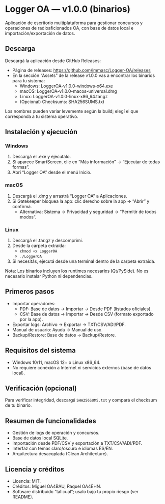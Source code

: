 # Logger OA — v1.0.0 (binarios)

Aplicación de escritorio multiplataforma para gestionar concursos y operaciones de radioaficionados OA, con base de datos local e importación/exportación de datos.

## Descarga
Descargá la aplicación desde GitHub Releases:
- Página de releases: https://github.com/lmmasc/Logger-OA/releases
- En la sección “Assets” de la release v1.0.0 vas a encontrar los binarios para tu sistema:
	- Windows: LoggerOA-v1.0.0-windows-x64.exe
	- macOS: LoggerOA-v1.0.0-macos-universal.dmg
	- Linux: LoggerOA-v1.0.0-linux-x86_64.tar.gz
	- (Opcional) Checksums: SHA256SUMS.txt

Los nombres pueden variar levemente según la build; elegí el que corresponda a tu sistema operativo.

## Instalación y ejecución

### Windows
1. Descargá el .exe y ejecutalo.
2. Si aparece SmartScreen, clic en “Más información” → “Ejecutar de todas formas”.
3. Abrí “Logger OA” desde el menú Inicio.

### macOS
1. Descargá el .dmg y arrastrá “Logger OA” a Aplicaciones.
2. Si Gatekeeper bloquea la app: clic derecho sobre la app → “Abrir” y confirmá.
	 - Alternativa: Sistema → Privacidad y seguridad → “Permitir de todos modos”.

### Linux
1. Descargá el .tar.gz y descomprimí.
2. Desde la carpeta extraída:
	 - `chmod +x LoggerOA`
	 - `./LoggerOA`
3. Si necesitás, ejecutá desde una terminal dentro de la carpeta extraída.

Nota: Los binarios incluyen los runtimes necesarios (Qt/PySide). No es necesario instalar Python ni dependencias.

## Primeros pasos
- Importar operadores:
	- PDF: Base de datos → Importar → Desde PDF (listados oficiales).
	- CSV: Base de datos → Importar → Desde CSV (formato exportado por la app).
- Exportar logs: Archivo → Exportar → TXT/CSV/ADI/PDF.
- Manual de usuario: Ayuda → Manual de uso.
- Backup/Restore: Base de datos → Backup/Restore.

## Requisitos del sistema
- Windows 10/11, macOS 12+ o Linux x86_64.
- No requiere conexión a Internet ni servicios externos (base de datos local).

## Verificación (opcional)
Para verificar integridad, descargá `SHA256SUMS.txt` y compará el checksum de tu binario.

## Resumen de funcionalidades
- Gestión de logs de operación y concursos.
- Base de datos local SQLite.
- Importación desde PDF/CSV y exportación a TXT/CSV/ADI/PDF.
- Interfaz con temas claro/oscuro e idiomas ES/EN.
- Arquitectura desacoplada (Clean Architecture).

## Licencia y créditos
- Licencia: MIT.
- Créditos: Miguel OA4BAU, Raquel OA4EHN.
- Software distribuido “tal cual”; usalo bajo tu propio riesgo (ver README).
